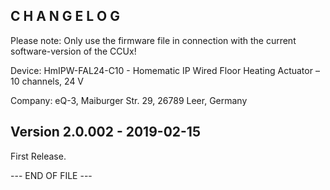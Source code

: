 ﻿C H A N G E L O G
-----------------

Please note: Only use the firmware file in connection with the current software-version of the CCUx!

Device: HmIPW-FAL24-C10 - Homematic IP Wired Floor Heating Actuator – 10 channels, 24 V

Company: eQ-3, Maiburger Str. 29, 26789 Leer, Germany


Version 2.0.002 - 2019-02-15
--------------------------------------------------------------

First Release.

--- END OF FILE ---

